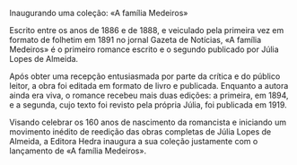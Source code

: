 Inaugurando uma coleção: «A família Medeiros»

Escrito entre os anos de 1886 e de 1888, e veiculado pela primeira vez em formato de folhetim em 1891 no jornal Gazeta de Notícias, «A família Medeiros» é o primeiro romance escrito e o segundo publicado por Júlia Lopes de Almeida.

Após obter uma recepção entusiasmada por parte da crítica e do público leitor, a obra foi editada em formato de livro e publicada. Enquanto a autora ainda era viva, o romance recebeu mais duas edições: a primeira, em 1894, e a segunda, cujo texto foi revisto pela própria Júlia, foi publicada em 1919.

Visando celebrar os 160 anos de nascimento da romancista e iniciando um movimento inédito de reedição das obras completas de Júlia Lopes de Almeida, a Editora Hedra inaugura a sua coleção justamente com o lançamento de «A família Medeiros».
